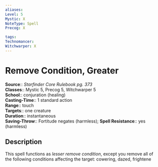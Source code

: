 ```yaml
---
aliases: 
Level: 5
Mystic: X
NoteType: Spell
Precog: X

tags: 
Technomancer: 
Witchwarper: X
---
```


# Remove Condition, Greater

**Source**:: _Starfinder Core Rulebook pg. 373_  
**Classes**:: Mystic 5, Precog 5, Witchwarper 5  
**School**:: conjuration (healing)  
**Casting-Time**:: 1 standard action  
**Range**:: touch  
**Targets**:: one creature  
**Duration**:: instantaneous  
**Saving-Throw**:: Fortitude negates (harmless);
**Spell Resistance**:: yes (harmless)

## Description

This spell functions as _lesser remove condition_, except you remove all of the following conditions affecting the target: cowering, dazed, frightene
